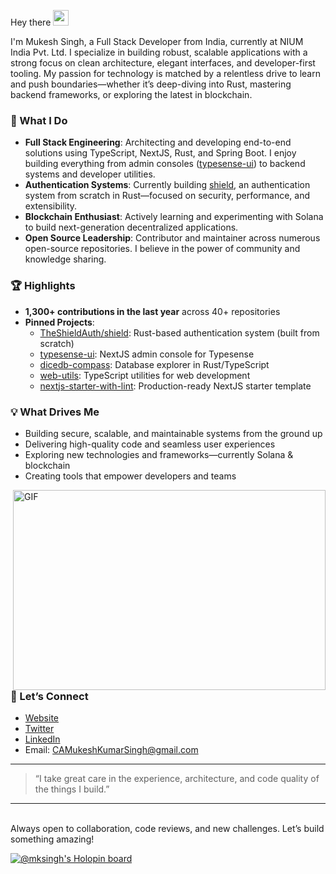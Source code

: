Hey there <img src="https://media.giphy.com/media/hvRJCLFzcasrR4ia7z/giphy.gif" width="25">

I'm Mukesh Singh, a Full Stack Developer from India, currently at NIUM India Pvt. Ltd. I specialize in building robust, scalable applications with a strong focus on clean architecture, elegant interfaces, and developer-first tooling. My passion for technology is matched by a relentless drive to learn and push boundaries—whether it’s deep-diving into Rust, mastering backend frameworks, or exploring the latest in blockchain.

### 🚀 What I Do
- **Full Stack Engineering**: Architecting and developing end-to-end solutions using TypeScript, NextJS, Rust, and Spring Boot. I enjoy building everything from admin consoles ([typesense-ui](https://github.com/BadgerBloke/typesense-ui)) to backend systems and developer utilities.
- **Authentication Systems**: Currently building [shield](https://github.com/TheShieldAuth/shield), an authentication system from scratch in Rust—focused on security, performance, and extensibility.
- **Blockchain Enthusiast**: Actively learning and experimenting with Solana to build next-generation decentralized applications.
- **Open Source Leadership**: Contributor and maintainer across numerous open-source repositories. I believe in the power of community and knowledge sharing.

### 🏆 Highlights
- **1,300+ contributions in the last year** across 40+ repositories
- **Pinned Projects**:
  - [TheShieldAuth/shield](https://github.com/TheShieldAuth/shield): Rust-based authentication system (built from scratch)
  - [typesense-ui](https://github.com/BadgerBloke/typesense-ui): NextJS admin console for Typesense
  - [dicedb-compass](https://github.com/BadgerBloke/dicedb-compass): Database explorer in Rust/TypeScript
  - [web-utils](https://github.com/BadgerBloke/web-utils): TypeScript utilities for web development
  - [nextjs-starter-with-lint](https://github.com/BadgerBloke/nextjs-starter-with-lint): Production-ready NextJS starter template

### 💡 What Drives Me
- Building secure, scalable, and maintainable systems from the ground up
- Delivering high-quality code and seamless user experiences
- Exploring new technologies and frameworks—currently Solana & blockchain
- Creating tools that empower developers and teams

<img align="right" alt="GIF" src="https://github.com/MKSingh4u/MKSingh4u/blob/main/code.gif?raw=true" width="500" height="320" />

### 💬 Let’s Connect
- [Website](https://www.MKSingh.dev)
- [Twitter](https://twitter.com/MKSingh_Dev)
- [LinkedIn](https://linkedin.com/in/ca-mksingh)
- Email: CAMukeshKumarSingh@gmail.com

---
> “I take great care in the experience, architecture, and code quality of the things I build.”
---

<br/>
Always open to collaboration, code reviews, and new challenges. Let’s build something amazing!

[![@mksingh's Holopin board](https://holopin.me/mksingh)](https://holopin.io/@mksingh)

